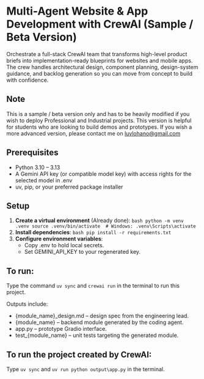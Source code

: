 ﻿# Multi-Agent Website & App Development with CrewAI (Sample / Beta Version)

Orchestrate a full-stack CrewAI team that transforms high-level product briefs
into implementation-ready blueprints for websites and mobile apps. The crew
handles architectural design, component planning, design-system guidance, and
backlog generation so you can move from concept to build with confidence.

## Note
This is a sample / beta version only and has to be heavily modified if you wish to
deploy Professional and Industrial projects. This version is helpful for students who
are looking to build demos and prototypes. If you wish a more advanced version, please
contact me on luvlohano@gmail.com

## Prerequisites
- Python 3.10 – 3.13
- A Gemini API key (or compatible model key) with access rights for the selected model in .env
- uv, pip, or your preferred package installer

## Setup
1. **Create a virtual environment** (Already done):
   `bash
   python -m venv .venv
   source .venv/bin/activate  # Windows: .venv\Scripts\activate
   `
2. **Install dependencies**:
   `bash
   pip install -r requirements.txt
   `
3. **Configure environment variables**:
   - Copy .env to hold local secrets.
   - Set GEMINI_API_KEY to your regenerated key.

## To run:
Type the command `uv sync` and `crewai run` in the terminal to run this project.


Outputs include:
- {module_name}_design.md – design spec from the engineering lead.
- {module_name} – backend module generated by the coding agent.
- app.py – prototype Gradio interface.
- test_{module_name} – unit tests targeting the generated module.


## To run the project created by CrewAI:
Type `uv sync` and `uv run python output\app.py` in the terminal.


